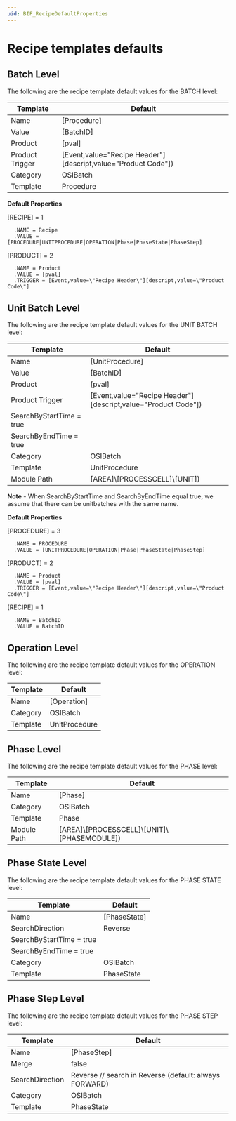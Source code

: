 ```yaml
---
uid: BIF_RecipeDefaultProperties
---
```


# Recipe templates defaults

<!-- Topic requires customization for specific interface -->

## Batch Level
The following are the recipe template default values for the BATCH level:

| Template | Default
| ----- | ----- |
| Name | [Procedure] 
| Value | [BatchID]
| Product | [pval] |
| Product Trigger | [Event,value=\"Recipe Header\"][descript,value=\"Product Code\"]) |
| Category | OSIBatch |
| Template | Procedure |

**Default Properties**

[RECIPE] = 1

      .NAME = Recipe
      .VALUE = [PROCEDURE|UNITPROCEDURE|OPERATION|Phase|PhaseState|PhaseStep]

[PRODUCT] = 2

      .NAME = Product
      .VALUE = [pval]
      .TRIGGER = [Event,value=\"Recipe Header\"][descript,value=\"Product Code\"]

## Unit Batch Level
The following are the recipe template default values for the UNIT BATCH level:

| Template | Default
| ----- | ----- |
| Name | [UnitProcedure] 
| Value | [BatchID]
| Product | [pval] |
| Product Trigger | [Event,value=\"Recipe Header\"][descript,value=\"Product Code\"]) |
| SearchByStartTime = true | 
| SearchByEndTime = true |
| Category | OSIBatch |
| Template | UnitProcedure |
| Module Path | [AREA]\\[PROCESSCELL]\\[UNIT])

**Note** - When SearchByStartTime and SearchByEndTime equal true, we assume that there can be unitbatches with the same name.

**Default Properties**

[PROCEDURE] = 3

      .NAME = PROCEDURE
      .VALUE = [UNITPROCEDURE|OPERATION|Phase|PhaseState|PhaseStep]

[PRODUCT] = 2

      .NAME = Product
      .VALUE = [pval]
      .TRIGGER = [Event,value=\"Recipe Header\"][descript,value=\"Product Code\"]

[RECIPE] = 1

      .NAME = BatchID
      .VALUE = BatchID

## Operation Level
The following are the recipe template default values for the OPERATION level:

| Template | Default
| ----- | ----- |
| Name | [Operation] 
| Category | OSIBatch |
| Template | UnitProcedure |

## Phase Level
The following are the recipe template default values for the PHASE level:

| Template | Default
| ----- | ----- |
| Name | [Phase] 
| Category | OSIBatch |
| Template | Phase |
| Module Path | [AREA]\\[PROCESSCELL]\\[UNIT]\\[PHASEMODULE])

## Phase State Level
The following are the recipe template default values for the PHASE STATE level:

| Template | Default
| ----- | ----- |
| Name | [PhaseState] 
| SearchDirection | Reverse |
| SearchByStartTime = true | 
| SearchByEndTime = true |
| Category | OSIBatch |
| Template | PhaseState |

## Phase Step Level
The following are the recipe template default values for the PHASE STEP level:

| Template | Default
| ----- | ----- |
| Name | [PhaseStep] |
| Merge | false |
| SearchDirection | Reverse // search in Reverse (default: always FORWARD) |
| Category | OSIBatch |
| Template | PhaseState |
